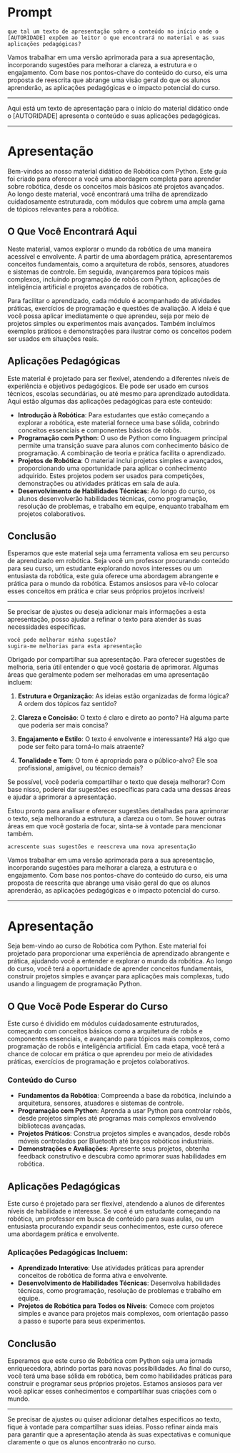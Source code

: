 # Prompt
```
que tal um texto de apresentação sobre o conteúdo no início onde o [AUTORIDADE] expõem ao leitor o que encontrará no material e as suas aplicações pedagógicas?
```

Vamos trabalhar em uma versão aprimorada para a sua apresentação, incorporando sugestões para melhorar a clareza, a estrutura e o engajamento. Com base nos pontos-chave do conteúdo do curso, eis uma proposta de reescrita que abrange uma visão geral do que os alunos aprenderão, as aplicações pedagógicas e o impacto potencial do curso.

---
Aqui está um texto de apresentação para o início do material didático onde o [AUTORIDADE] apresenta o conteúdo e suas aplicações pedagógicas.

---

# Apresentação

Bem-vindos ao nosso material didático de Robótica com Python. Este guia foi criado para oferecer a você uma abordagem completa para aprender sobre robótica, desde os conceitos mais básicos até projetos avançados. Ao longo deste material, você encontrará uma trilha de aprendizado cuidadosamente estruturada, com módulos que cobrem uma ampla gama de tópicos relevantes para a robótica.

## O Que Você Encontrará Aqui
Neste material, vamos explorar o mundo da robótica de uma maneira acessível e envolvente. A partir de uma abordagem prática, apresentaremos conceitos fundamentais, como a arquitetura de robôs, sensores, atuadores e sistemas de controle. Em seguida, avançaremos para tópicos mais complexos, incluindo programação de robôs com Python, aplicações de inteligência artificial e projetos avançados de robótica.

Para facilitar o aprendizado, cada módulo é acompanhado de atividades práticas, exercícios de programação e questões de avaliação. A ideia é que você possa aplicar imediatamente o que aprendeu, seja por meio de projetos simples ou experimentos mais avançados. Também incluímos exemplos práticos e demonstrações para ilustrar como os conceitos podem ser usados em situações reais.

## Aplicações Pedagógicas
Este material é projetado para ser flexível, atendendo a diferentes níveis de experiência e objetivos pedagógicos. Ele pode ser usado em cursos técnicos, escolas secundárias, ou até mesmo para aprendizado autodidata. Aqui estão algumas das aplicações pedagógicas para este conteúdo:

- **Introdução à Robótica**: Para estudantes que estão começando a explorar a robótica, este material fornece uma base sólida, cobrindo conceitos essenciais e componentes básicos de robôs.
- **Programação com Python**: O uso de Python como linguagem principal permite uma transição suave para alunos com conhecimento básico de programação. A combinação de teoria e prática facilita o aprendizado.
- **Projetos de Robótica**: O material inclui projetos simples e avançados, proporcionando uma oportunidade para aplicar o conhecimento adquirido. Estes projetos podem ser usados para competições, demonstrações ou atividades práticas em sala de aula.
- **Desenvolvimento de Habilidades Técnicas**: Ao longo do curso, os alunos desenvolverão habilidades técnicas, como programação, resolução de problemas, e trabalho em equipe, enquanto trabalham em projetos colaborativos.

## Conclusão
Esperamos que este material seja uma ferramenta valiosa em seu percurso de aprendizado em robótica. Seja você um professor procurando conteúdo para seu curso, um estudante explorando novos interesses ou um entusiasta da robótica, este guia oferece uma abordagem abrangente e prática para o mundo da robótica. Estamos ansiosos para vê-lo colocar esses conceitos em prática e criar seus próprios projetos incríveis!

---

Se precisar de ajustes ou deseja adicionar mais informações a esta apresentação, posso ajudar a refinar o texto para atender às suas necessidades específicas. 

```
você pode melhorar minha sugestão?
sugira-me melhorias para esta apresentação
```
Obrigado por compartilhar sua apresentação. Para oferecer sugestões de melhoria, seria útil entender o que você gostaria de aprimorar. Algumas áreas que geralmente podem ser melhoradas em uma apresentação incluem:

1. **Estrutura e Organização**: As ideias estão organizadas de forma lógica? A ordem dos tópicos faz sentido?

2. **Clareza e Concisão**: O texto é claro e direto ao ponto? Há alguma parte que poderia ser mais concisa?

3. **Engajamento e Estilo**: O texto é envolvente e interessante? Há algo que pode ser feito para torná-lo mais atraente?

4. **Tonalidade e Tom**: O tom é apropriado para o público-alvo? Ele soa profissional, amigável, ou técnico demais?

Se possível, você poderia compartilhar o texto que deseja melhorar? Com base nisso, poderei dar sugestões específicas para cada uma dessas áreas e ajudar a aprimorar a apresentação.

Estou pronto para analisar e oferecer sugestões detalhadas para aprimorar o texto, seja melhorando a estrutura, a clareza ou o tom. Se houver outras áreas em que você gostaria de focar, sinta-se à vontade para mencionar também.

```
acrescente suas sugestões e reescreva uma nova apresentação
```
Vamos trabalhar em uma versão aprimorada para a sua apresentação, incorporando sugestões para melhorar a clareza, a estrutura e o engajamento. Com base nos pontos-chave do conteúdo do curso, eis uma proposta de reescrita que abrange uma visão geral do que os alunos aprenderão, as aplicações pedagógicas e o impacto potencial do curso.

---

# Apresentação

Seja bem-vindo ao curso de Robótica com Python. Este material foi projetado para proporcionar uma experiência de aprendizado abrangente e prática, ajudando você a entender e explorar o mundo da robótica. Ao longo do curso, você terá a oportunidade de aprender conceitos fundamentais, construir projetos simples e avançar para aplicações mais complexas, tudo usando a linguagem de programação Python.

## O Que Você Pode Esperar do Curso
Este curso é dividido em módulos cuidadosamente estruturados, começando com conceitos básicos como a arquitetura de robôs e componentes essenciais, e avançando para tópicos mais complexos, como programação de robôs e inteligência artificial. Em cada etapa, você terá a chance de colocar em prática o que aprendeu por meio de atividades práticas, exercícios de programação e projetos colaborativos.

### Conteúdo do Curso
- **Fundamentos da Robótica**: Compreenda a base da robótica, incluindo a arquitetura, sensores, atuadores e sistemas de controle.
- **Programação com Python**: Aprenda a usar Python para controlar robôs, desde projetos simples até programas mais complexos envolvendo bibliotecas avançadas.
- **Projetos Práticos**: Construa projetos simples e avançados, desde robôs móveis controlados por Bluetooth até braços robóticos industriais.
- **Demonstrações e Avaliações**: Apresente seus projetos, obtenha feedback construtivo e descubra como aprimorar suas habilidades em robótica.

## Aplicações Pedagógicas
Este curso é projetado para ser flexível, atendendo a alunos de diferentes níveis de habilidade e interesse. Se você é um estudante começando na robótica, um professor em busca de conteúdo para suas aulas, ou um entusiasta procurando expandir seus conhecimentos, este curso oferece uma abordagem prática e envolvente.

### Aplicações Pedagógicas Incluem:
- **Aprendizado Interativo**: Use atividades práticas para aprender conceitos de robótica de forma ativa e envolvente.
- **Desenvolvimento de Habilidades Técnicas**: Desenvolva habilidades técnicas, como programação, resolução de problemas e trabalho em equipe.
- **Projetos de Robótica para Todos os Níveis**: Comece com projetos simples e avance para projetos mais complexos, com orientação passo a passo e suporte para seus experimentos.

## Conclusão
Esperamos que este curso de Robótica com Python seja uma jornada enriquecedora, abrindo portas para novas possibilidades. Ao final do curso, você terá uma base sólida em robótica, bem como habilidades práticas para construir e programar seus próprios projetos. Estamos ansiosos para ver você aplicar esses conhecimentos e compartilhar suas criações com o mundo.

---

Se precisar de ajustes ou quiser adicionar detalhes específicos ao texto, fique à vontade para compartilhar suas ideias. Posso refinar ainda mais para garantir que a apresentação atenda às suas expectativas e comunique claramente o que os alunos encontrarão no curso.